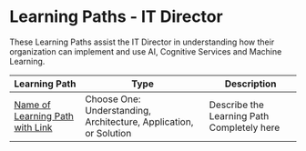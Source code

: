 # Learning Paths - IT Director

These Learning Paths assist the IT Director in understanding how their organization can implement and use AI, Cognitive Services and Machine Learning.

| Learning Path | Type | Description
| --- |  --- | ---
| [Name of Learning Path with Link]() | Choose One: Understanding, Architecture, Application, or Solution | Describe the Learning Path Completely here
